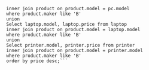  [//]: # "Найдите номера моделей и цены всех имеющихся в продаже продуктов (любого типа) производителя B (латинская буква)."
```Select pc.model, pc.price from pc 
inner join product on product.model = pc.model
where product.maker like 'B'
union 
Select laptop.model, laptop.price from laptop 
inner join product on product.model = laptop.model
where product.maker like 'B'
union 
Select printer.model, printer.price from printer 
inner join product on product.model = printer.model
where product.maker like 'B'
order by price desc;```
